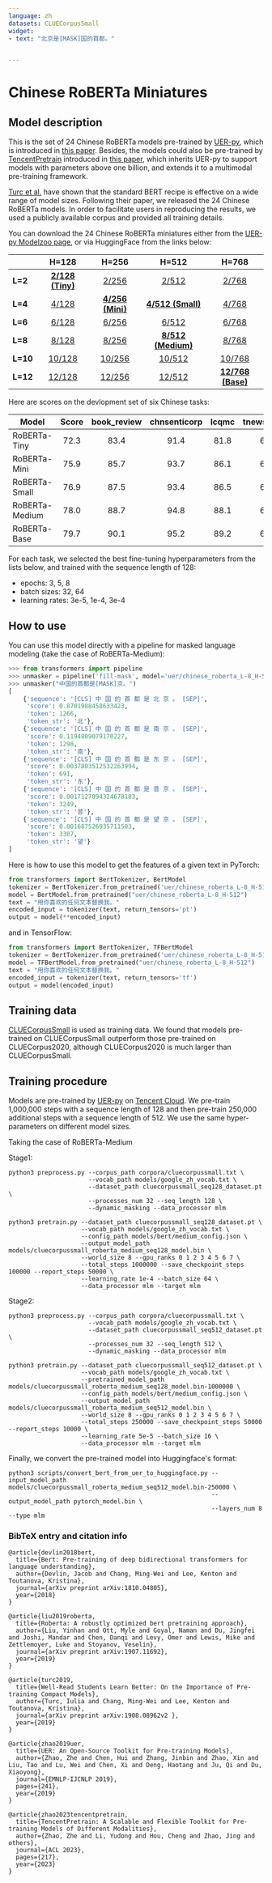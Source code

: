 ```yaml
---
language: zh
datasets: CLUECorpusSmall
widget: 
- text: "北京是[MASK]国的首都。"


---
```



# Chinese RoBERTa Miniatures

## Model description

This is the set of 24 Chinese RoBERTa models pre-trained by [UER-py](https://github.com/dbiir/UER-py/), which is introduced in [this paper](https://arxiv.org/abs/1909.05658). Besides, the models could also be pre-trained by [TencentPretrain](https://github.com/Tencent/TencentPretrain) introduced in [this paper](https://arxiv.org/abs/2212.06385), which inherits UER-py to support models with parameters above one billion, and extends it to a multimodal pre-training framework.

[Turc et al.](https://arxiv.org/abs/1908.08962) have shown that the standard BERT recipe is effective on a wide range of model sizes. Following their paper, we released the 24 Chinese RoBERTa models. In order to facilitate users in reproducing the results, we used a publicly available corpus and provided all training details.

You can download the 24 Chinese RoBERTa miniatures either from the [UER-py Modelzoo page](https://github.com/dbiir/UER-py/wiki/Modelzoo), or via HuggingFace from the links below:

|          |           H=128           |           H=256           |            H=512            |            H=768            |
| -------- | :-----------------------: | :-----------------------: | :-------------------------: | :-------------------------: |
| **L=2**  | [**2/128 (Tiny)**][2_128] |      [2/256][2_256]       |       [2/512][2_512]        |       [2/768][2_768]        |
| **L=4**  |      [4/128][4_128]       | [**4/256 (Mini)**][4_256] | [**4/512 (Small)**][4_512]  |       [4/768][4_768]        |
| **L=6**  |      [6/128][6_128]       |      [6/256][6_256]       |       [6/512][6_512]        |       [6/768][6_768]        |
| **L=8**  |      [8/128][8_128]       |      [8/256][8_256]       | [**8/512 (Medium)**][8_512] |       [8/768][8_768]        |
| **L=10** |     [10/128][10_128]      |     [10/256][10_256]      |      [10/512][10_512]       |      [10/768][10_768]       |
| **L=12** |     [12/128][12_128]      |     [12/256][12_256]      |      [12/512][12_512]       | [**12/768 (Base)**][12_768] |

Here are scores on the devlopment set of six Chinese tasks:

| Model          | Score | book_review | chnsenticorp | lcqmc | tnews(CLUE) | iflytek(CLUE) | ocnli(CLUE) |
| -------------- | :---: | :----: | :----------: | :---: | :---------: | :-----------: | :---------: |
| RoBERTa-Tiny   | 72.3  |  83.4  |     91.4     | 81.8  |    62.0     |     55.0      |    60.3     |
| RoBERTa-Mini   | 75.9  |  85.7  |     93.7     | 86.1  |    63.9     |     58.3      |    67.4     |
| RoBERTa-Small  | 76.9  |  87.5  |     93.4     | 86.5  |    65.1     |     59.4      |    69.7     |
| RoBERTa-Medium | 78.0  |  88.7  |     94.8     | 88.1  |    65.6     |     59.5      |    71.2     |
| RoBERTa-Base   | 79.7  |  90.1  |     95.2     | 89.2  |    67.0     |     60.9      |    75.5     |

For each task, we selected the best fine-tuning hyperparameters from the lists below, and trained with the sequence length of 128:

- epochs: 3, 5, 8
- batch sizes: 32, 64
- learning rates: 3e-5, 1e-4, 3e-4

## How to use

You can use this model directly with a pipeline for masked language modeling (take the case of RoBERTa-Medium):

```python
>>> from transformers import pipeline
>>> unmasker = pipeline('fill-mask', model='uer/chinese_roberta_L-8_H-512')
>>> unmasker("中国的首都是[MASK]京。")
[
    {'sequence': '[CLS] 中 国 的 首 都 是 北 京 。 [SEP]', 
     'score': 0.8701988458633423, 
     'token': 1266, 
     'token_str': '北'},
    {'sequence': '[CLS] 中 国 的 首 都 是 南 京 。 [SEP]',
     'score': 0.1194809079170227, 
     'token': 1298, 
     'token_str': '南'},
    {'sequence': '[CLS] 中 国 的 首 都 是 东 京 。 [SEP]', 
     'score': 0.0037803512532263994, 
     'token': 691, 
     'token_str': '东'},
    {'sequence': '[CLS] 中 国 的 首 都 是 普 京 。 [SEP]',
     'score': 0.0017127094324678183, 
     'token': 3249,
     'token_str': '普'},
    {'sequence': '[CLS] 中 国 的 首 都 是 望 京 。 [SEP]',
     'score': 0.001687526935711503,
     'token': 3307, 
     'token_str': '望'}
]
```

Here is how to use this model to get the features of a given text in PyTorch:

```python
from transformers import BertTokenizer, BertModel
tokenizer = BertTokenizer.from_pretrained('uer/chinese_roberta_L-8_H-512')
model = BertModel.from_pretrained("uer/chinese_roberta_L-8_H-512")
text = "用你喜欢的任何文本替换我。"
encoded_input = tokenizer(text, return_tensors='pt')
output = model(**encoded_input)
```

and in TensorFlow:

```python
from transformers import BertTokenizer, TFBertModel
tokenizer = BertTokenizer.from_pretrained('uer/chinese_roberta_L-8_H-512')
model = TFBertModel.from_pretrained("uer/chinese_roberta_L-8_H-512")
text = "用你喜欢的任何文本替换我。"
encoded_input = tokenizer(text, return_tensors='tf')
output = model(encoded_input)
```

## Training data

[CLUECorpusSmall](https://github.com/CLUEbenchmark/CLUECorpus2020/) is used as training data. We found that models pre-trained on CLUECorpusSmall outperform those pre-trained on CLUECorpus2020, although CLUECorpus2020 is much larger than CLUECorpusSmall.

## Training procedure

Models are pre-trained by [UER-py](https://github.com/dbiir/UER-py/) on [Tencent Cloud](https://cloud.tencent.com/). We pre-train 1,000,000 steps with a sequence length of 128 and then pre-train 250,000 additional steps with a sequence length of 512. We use the same hyper-parameters on different model sizes.

Taking the case of RoBERTa-Medium

Stage1:

```
python3 preprocess.py --corpus_path corpora/cluecorpussmall.txt \
                      --vocab_path models/google_zh_vocab.txt \
                      --dataset_path cluecorpussmall_seq128_dataset.pt \
                      --processes_num 32 --seq_length 128 \
                      --dynamic_masking --data_processor mlm
```

```
python3 pretrain.py --dataset_path cluecorpussmall_seq128_dataset.pt \
                    --vocab_path models/google_zh_vocab.txt \
                    --config_path models/bert/medium_config.json \
                    --output_model_path models/cluecorpussmall_roberta_medium_seq128_model.bin \
                    --world_size 8 --gpu_ranks 0 1 2 3 4 5 6 7 \
                    --total_steps 1000000 --save_checkpoint_steps 100000 --report_steps 50000 \
                    --learning_rate 1e-4 --batch_size 64 \
                    --data_processor mlm --target mlm
```

Stage2:

```
python3 preprocess.py --corpus_path corpora/cluecorpussmall.txt \
                      --vocab_path models/google_zh_vocab.txt \
                      --dataset_path cluecorpussmall_seq512_dataset.pt \
                      --processes_num 32 --seq_length 512 \
                      --dynamic_masking --data_processor mlm
```

```
python3 pretrain.py --dataset_path cluecorpussmall_seq512_dataset.pt \
                    --vocab_path models/google_zh_vocab.txt \
                    --pretrained_model_path models/cluecorpussmall_roberta_medium_seq128_model.bin-1000000 \
                    --config_path models/bert/medium_config.json \
                    --output_model_path models/cluecorpussmall_roberta_medium_seq512_model.bin \
                    --world_size 8 --gpu_ranks 0 1 2 3 4 5 6 7 \
                    --total_steps 250000 --save_checkpoint_steps 50000 --report_steps 10000 \
                    --learning_rate 5e-5 --batch_size 16 \
                    --data_processor mlm --target mlm
```

Finally, we convert the pre-trained model into Huggingface's format:

```
python3 scripts/convert_bert_from_uer_to_huggingface.py --input_model_path models/cluecorpussmall_roberta_medium_seq512_model.bin-250000 \                                                        
                                                        --output_model_path pytorch_model.bin \
                                                        --layers_num 8 --type mlm
```

### BibTeX entry and citation info

```
@article{devlin2018bert,
  title={Bert: Pre-training of deep bidirectional transformers for language understanding},
  author={Devlin, Jacob and Chang, Ming-Wei and Lee, Kenton and Toutanova, Kristina},
  journal={arXiv preprint arXiv:1810.04805},
  year={2018}
}

@article{liu2019roberta,
  title={Roberta: A robustly optimized bert pretraining approach},
  author={Liu, Yinhan and Ott, Myle and Goyal, Naman and Du, Jingfei and Joshi, Mandar and Chen, Danqi and Levy, Omer and Lewis, Mike and Zettlemoyer, Luke and Stoyanov, Veselin},
  journal={arXiv preprint arXiv:1907.11692},
  year={2019}
}

@article{turc2019,
  title={Well-Read Students Learn Better: On the Importance of Pre-training Compact Models},
  author={Turc, Iulia and Chang, Ming-Wei and Lee, Kenton and Toutanova, Kristina},
  journal={arXiv preprint arXiv:1908.08962v2 },
  year={2019}
}

@article{zhao2019uer,
  title={UER: An Open-Source Toolkit for Pre-training Models},
  author={Zhao, Zhe and Chen, Hui and Zhang, Jinbin and Zhao, Xin and Liu, Tao and Lu, Wei and Chen, Xi and Deng, Haotang and Ju, Qi and Du, Xiaoyong},
  journal={EMNLP-IJCNLP 2019},
  pages={241},
  year={2019}
}

@article{zhao2023tencentpretrain,
  title={TencentPretrain: A Scalable and Flexible Toolkit for Pre-training Models of Different Modalities},
  author={Zhao, Zhe and Li, Yudong and Hou, Cheng and Zhao, Jing and others},
  journal={ACL 2023},
  pages={217},
  year={2023}
}
```

[2_128]:https://huggingface.co/uer/chinese_roberta_L-2_H-128
[2_256]:https://huggingface.co/uer/chinese_roberta_L-2_H-256
[2_512]:https://huggingface.co/uer/chinese_roberta_L-2_H-512
[2_768]:https://huggingface.co/uer/chinese_roberta_L-2_H-768
[4_128]:https://huggingface.co/uer/chinese_roberta_L-4_H-128
[4_256]:https://huggingface.co/uer/chinese_roberta_L-4_H-256
[4_512]:https://huggingface.co/uer/chinese_roberta_L-4_H-512
[4_768]:https://huggingface.co/uer/chinese_roberta_L-4_H-768
[6_128]:https://huggingface.co/uer/chinese_roberta_L-6_H-128
[6_256]:https://huggingface.co/uer/chinese_roberta_L-6_H-256
[6_512]:https://huggingface.co/uer/chinese_roberta_L-6_H-512
[6_768]:https://huggingface.co/uer/chinese_roberta_L-6_H-768
[8_128]:https://huggingface.co/uer/chinese_roberta_L-8_H-128
[8_256]:https://huggingface.co/uer/chinese_roberta_L-8_H-256
[8_512]:https://huggingface.co/uer/chinese_roberta_L-8_H-512
[8_768]:https://huggingface.co/uer/chinese_roberta_L-8_H-768
[10_128]:https://huggingface.co/uer/chinese_roberta_L-10_H-128
[10_256]:https://huggingface.co/uer/chinese_roberta_L-10_H-256
[10_512]:https://huggingface.co/uer/chinese_roberta_L-10_H-512
[10_768]:https://huggingface.co/uer/chinese_roberta_L-10_H-768
[12_128]:https://huggingface.co/uer/chinese_roberta_L-12_H-128
[12_256]:https://huggingface.co/uer/chinese_roberta_L-12_H-256
[12_512]:https://huggingface.co/uer/chinese_roberta_L-12_H-512
[12_768]:https://huggingface.co/uer/chinese_roberta_L-12_H-768